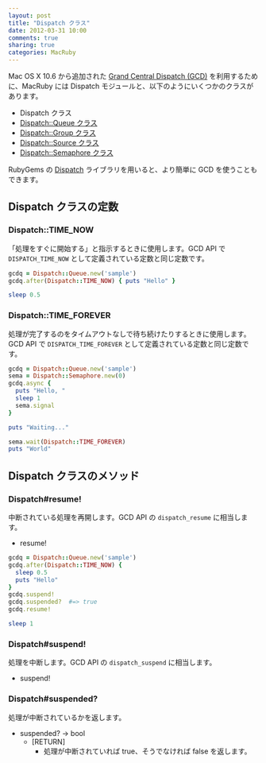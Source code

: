 ```yaml
---
layout: post
title: "Dispatch クラス"
date: 2012-03-31 10:00
comments: true
sharing: true
categories: MacRuby
---
```


Mac OS X 10.6 から追加された [Grand Central Dispatch (GCD)](https://developer.apple.com/library/mac/#documentation/Performance/Reference/GCD_libdispatch_Ref/Reference/reference.html) を利用するために、MacRuby には Dispatch モジュールと、以下のようにいくつかのクラスがあります。

- Dispatch クラス
- [Dispatch::Queue クラス](/blog/2012/03/31/dispatch-queue-class/)
- [Dispatch::Group クラス](/blog/2012/03/31/dispatch-group-class/)
- [Dispatch::Source クラス](/blog/2012/03/31/dispatch-source-class/)
- [Dispatch::Semaphore クラス](/blog/2012/03/31/dispatch-semaphore-class/)

RubyGems の [Dispatch](https://github.com/gunn/Dispatch) ライブラリを用いると、より簡単に GCD を使うこともできます。


## Dispatch クラスの定数
### Dispatch::TIME_NOW
「処理をすぐに開始する」と指示するときに使用します。GCD API で `DISPATCH_TIME_NOW` として定義されている定数と同じ定数です。

```ruby
gcdq = Dispatch::Queue.new('sample')
gcdq.after(Dispatch::TIME_NOW) { puts "Hello" }

sleep 0.5
```

### Dispatch::TIME_FOREVER
処理が完了するのをタイムアウトなしで待ち続けたりするときに使用します。GCD API で `DISPATCH_TIME_FOREVER` として定義されている定数と同じ定数です。

```ruby
gcdq = Dispatch::Queue.new('sample')
sema = Dispatch::Semaphore.new(0)
gcdq.async {
  puts "Hello, "
  sleep 1
  sema.signal
}

puts "Waiting..."

sema.wait(Dispatch::TIME_FOREVER)
puts "World"
```

## Dispatch クラスのメソッド

### Dispatch#resume!
中断されている処理を再開します。GCD API の `dispatch_resume` に相当します。

- resume!

```ruby
gcdq = Dispatch::Queue.new('sample')
gcdq.after(Dispatch::TIME_NOW) { 
  sleep 0.5
  puts "Hello"
}
gcdq.suspend!
gcdq.suspended?  #=> true
gcdq.resume!

sleep 1
```

### Dispatch#suspend!
処理を中断します。GCD API の `dispatch_suspend` に相当します。

- suspend!

### Dispatch#suspended?
処理が中断されているかを返します。

- suspended? -> bool
  - [RETURN]
    - 処理が中断されていれば true、そうでなければ false を返します。
